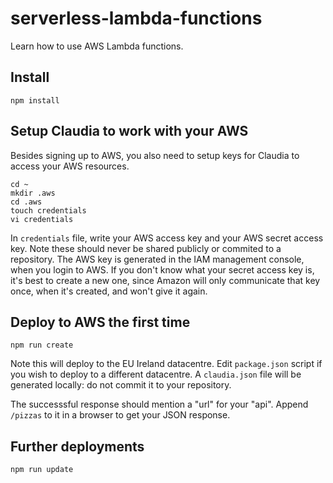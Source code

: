# serverless-lambda-functions
Learn how to use AWS Lambda functions.

## Install
```
npm install
```

## Setup Claudia to work with your AWS
Besides signing up to AWS, you also need to setup keys for Claudia to access your AWS resources.

```
cd ~
mkdir .aws
cd .aws
touch credentials
vi credentials
```

In `credentials` file, write your AWS access key and your AWS secret access key. Note these should never be shared publicly or commited to a repository. The AWS key is generated in the IAM management console, when you login to AWS. If you don't know what your secret access key is, it's best to create a new one, since Amazon will only communicate that key once, when it's created, and won't give it again.

## Deploy to AWS the first time
```
npm run create
```

Note this will deploy to the EU Ireland datacentre. Edit `package.json` script if you wish to deploy to a different datacentre. A `claudia.json` file will be generated locally: do not commit it to your repository.

The successsful response should mention a "url" for your "api". Append `/pizzas` to it in a browser to get your JSON response.

## Further deployments
```
npm run update
```
